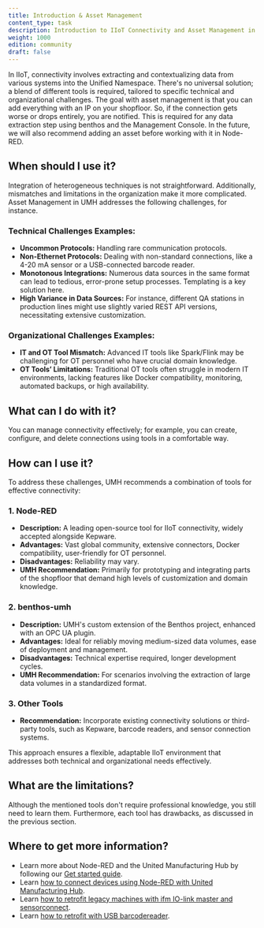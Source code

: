 ```yaml
---
title: Introduction & Asset Management
content_type: task
description: Introduction to IIoT Connectivity and Asset Management in UMH.
weight: 1000
edition: community
draft: false
---
```



In IIoT, connectivity involves extracting and contextualizing data from various systems into the Unified Namespace. There's no universal solution; a blend of different tools is required, tailored to specific technical and organizational challenges.
The goal with asset management is that you can add everything with an IP on your shopfloor. So, if the connection gets worse or drops entirely, you are notified. This is required for any data extraction step using benthos and the Management Console. In the future, we will also recommend adding an asset before working with it in Node-RED.

## When should I use it?
Integration of heterogeneous techniques is not straightforward. Additionally, mismatches and limitations in the organization make it more complicated. Asset Management in UMH addresses the following challenges, for instance.


### Technical Challenges Examples:

- **Uncommon Protocols:** Handling rare communication protocols.
- **Non-Ethernet Protocols:** Dealing with non-standard connections, like a 4-20 mA sensor or a USB-connected barcode reader.
- **Monotonous Integrations:** Numerous data sources in the same format can lead to tedious, error-prone setup processes. Templating is a key solution here.
- **High Variance in Data Sources:** For instance, different QA stations in production lines might use slightly varied REST API versions, necessitating extensive customization.

### Organizational Challenges Examples:

- **IT and OT Tool Mismatch:** Advanced IT tools like Spark/Flink may be challenging for OT personnel who have crucial domain knowledge.
- **OT Tools’ Limitations:** Traditional OT tools often struggle in modern IT environments, lacking features like Docker compatibility, monitoring, automated backups, or high availability.

## What can I do with it?

You can manage connectivity effectively; for example, you can create, configure, and delete connections using tools in a comfortable way. 


## How can I use it?

To address these challenges, UMH recommends a combination of tools for effective connectivity:

### 1. Node-RED

- **Description:** A leading open-source tool for IIoT connectivity, widely accepted alongside Kepware.
- **Advantages:** Vast global community, extensive connectors, Docker compatibility, user-friendly for OT personnel.
- **Disadvantages:** Reliability may vary.
- **UMH Recommendation:** Primarily for prototyping and integrating parts of the shopfloor that demand high levels of customization and domain knowledge.

### 2. benthos-umh

- **Description:** UMH's custom extension of the Benthos project, enhanced with an OPC UA plugin.
- **Advantages:** Ideal for reliably moving medium-sized data volumes, ease of deployment and management.
- **Disadvantages:** Technical expertise required, longer development cycles.
- **UMH Recommendation:** For scenarios involving the extraction of large data volumes in a standardized format.

### 3. Other Tools

- **Recommendation:** Incorporate existing connectivity solutions or third-party tools, such as Kepware, barcode readers, and sensor connection systems.

This approach ensures a flexible, adaptable IIoT environment that addresses both technical and organizational needs effectively.

## What are the limitations?
Although the mentioned tools don't require professional knowledge, you still need to learn them. Furthermore, each tool has drawbacks, as discussed in the previous section.


## Where to get more information?
- Learn more about Node-RED and the United Manufacturing Hub by following our [Get started guide](/docs/getstarted/).
- Learn [how to connect devices using Node-RED with United Manufacturing Hub](/docs/features/connectivity/node-red/).
- Learn [how to retrofit legacy machines with ifm IO-link master and sensorconnect](/docs/features/connectivity/additionalconnectivity/ifm-retrofitting/).
- Learn [how to retrofit with USB barcodereader](/docs/features/connectivity/additionalconnectivity/barcodereader-retrofitting/).